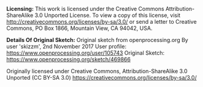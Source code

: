 **Licensing:**
This work is licensed under the Creative Commons Attribution-ShareAlike 3.0 Unported License. 
To view a copy of this license, visit http://creativecommons.org/licenses/by-sa/3.0/ 
or send a letter to Creative Commons, PO Box 1866, Mountain View, CA 94042, USA. 


**Details Of Original Sketch:** 
Original sketch from openprocessing.org 
By user 'skizzm', 2nd November 2017 
User profile: 
https://www.openprocessing.org/user/105743 
Original Sketch: 
https://www.openprocessing.org/sketch/469866 

Originally licensed under Creative Commons, 
Attribution-ShareAlike 3.0 Unported (CC BY-SA 3.0) 
https://creativecommons.org/licenses/by-sa/3.0/ 
